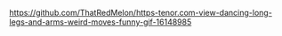 https://github.com/ThatRedMelon/https-tenor.com-view-dancing-long-legs-and-arms-weird-moves-funny-gif-16148985
